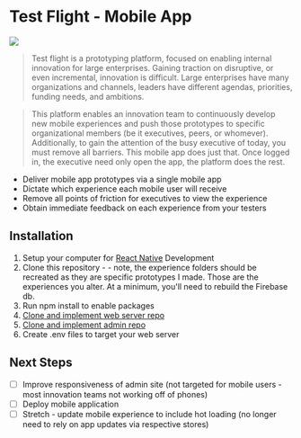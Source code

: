 # Test Flight  - Mobile App

[<img src="https://i.imgur.com/Q2Ma1zW.png">](https://vimeo.com/254016493)

> Test flight is a prototyping platform, focused on enabling internal innovation for large enterprises. Gaining traction on disruptive, or even incremental, innovation is difficult. Large enterprises have many organizations and channels, leaders have different agendas, priorities, funding needs, and ambitions.

>This platform enables an innovation team to continuously develop new mobile experiences and push those prototypes to specific organizational members (be it executives, peers, or whomever). Additionally, to gain the attention of the busy executive of today, you must remove all barriers. This mobile app does just that. Once logged in, the executive need only open the app, the platform does the rest.

* Deliver mobile app prototypes via a single mobile app
* Dictate which experience each mobile user will receive
* Remove all points of friction for executives to view the experience
* Obtain immediate feedback on each experience from your testers


## Installation

1. Setup your computer for [React Native](http://https://facebook.github.io/react-native/docs/getting-started.html) Development
2. Clone this repository -  - note, the experience folders should be recreated as they are specific prototypes I made. Those are the experiences you alter. At a minimum, you'll need to rebuild the Firebase db.
3. Run npm install to enable packages
4. [Clone and implement web server repo](http://https://github.com/stanley-nicholl/proto-backend)
5. [Clone and implement admin repo](https://github.com/stanley-nicholl/testflight-admin-frontend)
6. Create .env files to target your web server

## Next Steps

- [ ] Improve responsiveness of admin site (not targeted for mobile users - most innovation teams not working off of phones)
- [ ] Deploy mobile application
- [ ] Stretch - update mobile experience to include hot loading (no longer need to rely on app updates via respective stores)
